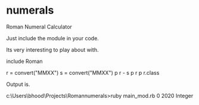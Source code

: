# numerals
Roman Numeral Calculator

Just include the module in your code.

Its very interesting to play about with.

include Roman

r = convert("MMXX")
s = convert("MMXX")
p r - s
p r
p r.class

Output is.

c:\Users\bhood\Projects\Romannumerals>ruby main_mod.rb
0
2020
Integer

